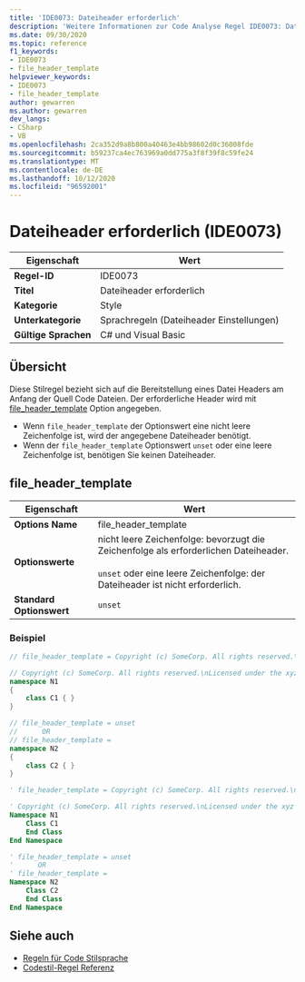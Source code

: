 ```yaml
---
title: 'IDE0073: Dateiheader erforderlich'
description: 'Weitere Informationen zur Code Analyse Regel IDE0073: Dateiheader erforderlich'
ms.date: 09/30/2020
ms.topic: reference
f1_keywords:
- IDE0073
- file_header_template
helpviewer_keywords:
- IDE0073
- file_header_template
author: gewarren
ms.author: gewarren
dev_langs:
- CSharp
- VB
ms.openlocfilehash: 2ca352d9a8b800a40463e4bb98602d0c36008fde
ms.sourcegitcommit: b59237ca4ec763969a0dd775a3f8f39f8c59fe24
ms.translationtype: MT
ms.contentlocale: de-DE
ms.lasthandoff: 10/12/2020
ms.locfileid: "96592001"
---
```

# <a name="require-file-header-ide0073"></a>Dateiheader erforderlich (IDE0073)

|Eigenschaft|Wert|
|-|-|
| **Regel-ID** | IDE0073 |
| **Titel** | Dateiheader erforderlich |
| **Kategorie** | Style |
| **Unterkategorie** | Sprachregeln (Dateiheader Einstellungen) |
| **Gültige Sprachen** | C# und Visual Basic |

## <a name="overview"></a>Übersicht

Diese Stilregel bezieht sich auf die Bereitstellung eines Datei Headers am Anfang der Quell Code Dateien. Der erforderliche Header wird mit [file_header_template](#file_header_template) Option angegeben.

- Wenn `file_header_template` der Optionswert eine nicht leere Zeichenfolge ist, wird der angegebene Dateiheader benötigt.
- Wenn der `file_header_template` Optionswert `unset` oder eine leere Zeichenfolge ist, benötigen Sie keinen Dateiheader.

## <a name="file_header_template"></a>file_header_template

|Eigenschaft|Wert|
|-|-|
| **Options Name** | file_header_template
| **Optionswerte** | nicht leere Zeichenfolge: bevorzugt die Zeichenfolge als erforderlichen Dateiheader.<br /><br /> `unset` oder eine leere Zeichenfolge: der Dateiheader ist nicht erforderlich. |
| **Standard Optionswert** | `unset` |

### <a name="example"></a>Beispiel

```csharp
// file_header_template = Copyright (c) SomeCorp. All rights reserved.\nLicensed under the xyz license.

// Copyright (c) SomeCorp. All rights reserved.\nLicensed under the xyz license.
namespace N1
{
    class C1 { }
}

// file_header_template = unset
//      OR
// file_header_template =
namespace N2
{
    class C2 { }
}
```

```vb
' file_header_template = Copyright (c) SomeCorp. All rights reserved.\nLicensed under the xyz license.

' Copyright (c) SomeCorp. All rights reserved.\nLicensed under the xyz license.
Namespace N1
    Class C1
    End Class
End Namespace

' file_header_template = unset
'      OR
' file_header_template =
Namespace N2
    Class C2
    End Class
End Namespace
```

## <a name="see-also"></a>Siehe auch

- [Regeln für Code Stilsprache](language-rules.md)
- [Codestil-Regel Referenz](index.md)
